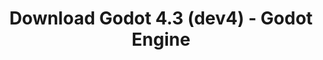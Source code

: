 ---
# Generated by /tools/generators/src/download_archive_generator !!! do not edit by hand !!!
title: 'Download Godot 4.3 (dev4) - Godot Engine'
type: 'download/archive'
name: '4.3'
flavor: 'dev4'
release_date: '2024-02-29T03:00:00-00:00'
release_notes: '/article/dev-snapshot-godot-4-3-dev-4/'
primaryPlatforms:
  - 'android.apk'
  - 'linux.64'
  - 'macos.universal'
  - 'windows.64'
  - 'web'
  - 'templates'
links:
  android.apk:
    name: 'android.apk'
    title: 'Android'
    caption: 'Universal APK (ARM64 + ARMv7 + x86_64 + x86)'
    tags:
      - 'APK download'
      - 'ARM64/v7'
      - 'x86 (64 & 32 bit)'
    hosts:
      github_builds:
        regular: 'https://github.com/godotengine/godot-builds/releases/download/4.3-dev4/Godot_v4.3-dev4_android_editor.apk'
        mono: '#'
      github:
        regular: 'https://github.com/godotengine/godot/releases/download/4.3-dev4/Godot_v4.3-dev4_android_editor.apk'
        mono: '#'
  linux.64:
    name: 'linux.64'
    title: 'Linux'
    caption: 'Standard (x86_64)'
    tags:
      - '64 bit'
    hosts:
      github_builds:
        regular: 'https://github.com/godotengine/godot-builds/releases/download/4.3-dev4/Godot_v4.3-dev4_linux.x86_64.zip'
        mono: 'https://github.com/godotengine/godot-builds/releases/download/4.3-dev4/Godot_v4.3-dev4_mono_linux_x86_64.zip'
      github:
        regular: 'https://github.com/godotengine/godot/releases/download/4.3-dev4/Godot_v4.3-dev4_linux.x86_64.zip'
        mono: 'https://github.com/godotengine/godot/releases/download/4.3-dev4/Godot_v4.3-dev4_mono_linux_x86_64.zip'
  macos.universal:
    name: 'macos.universal'
    title: 'macOS'
    caption: 'Universal (x86_64 + Apple Silicon)'
    tags:
      - 'Intel/Apple Silicon'
      - '64 bit'
    hosts:
      github_builds:
        regular: 'https://github.com/godotengine/godot-builds/releases/download/4.3-dev4/Godot_v4.3-dev4_macos.universal.zip'
        mono: 'https://github.com/godotengine/godot-builds/releases/download/4.3-dev4/Godot_v4.3-dev4_mono_macos.universal.zip'
      github:
        regular: 'https://github.com/godotengine/godot/releases/download/4.3-dev4/Godot_v4.3-dev4_macos.universal.zip'
        mono: 'https://github.com/godotengine/godot/releases/download/4.3-dev4/Godot_v4.3-dev4_mono_macos.universal.zip'
  windows.64:
    name: 'windows.64'
    title: 'Windows'
    caption: 'Standard (x86_64)'
    tags:
      - '64 bit'
    hosts:
      github_builds:
        regular: 'https://github.com/godotengine/godot-builds/releases/download/4.3-dev4/Godot_v4.3-dev4_win64.exe.zip'
        mono: 'https://github.com/godotengine/godot-builds/releases/download/4.3-dev4/Godot_v4.3-dev4_mono_win64.zip'
      github:
        regular: 'https://github.com/godotengine/godot/releases/download/4.3-dev4/Godot_v4.3-dev4_win64.exe.zip'
        mono: 'https://github.com/godotengine/godot/releases/download/4.3-dev4/Godot_v4.3-dev4_mono_win64.zip'
  web:
    name: 'web'
    title: 'Web editor'
    caption: ''
    tags:
      - 'Self-hosted'
      - 'Cross-platform'
    hosts:
      github_builds:
        regular: 'https://github.com/godotengine/godot-builds/releases/download/4.3-dev4/Godot_v4.3-dev4_web_editor.zip'
        mono: '#'
      github:
        regular: 'https://github.com/godotengine/godot/releases/download/4.3-dev4/Godot_v4.3-dev4_web_editor.zip'
        mono: '#'
  linux.arm64:
    name: 'linux.arm64'
    title: 'Linux'
    caption: 'Standard (ARM64)'
    tags:
      - 'ARM64'
      - '64 bit'
    hosts:
      github_builds:
        regular: 'https://github.com/godotengine/godot-builds/releases/download/4.3-dev4/Godot_v4.3-dev4_linux.arm64.zip'
        mono: 'https://github.com/godotengine/godot-builds/releases/download/4.3-dev4/Godot_v4.3-dev4_mono_linux_arm64.zip'
      github:
        regular: 'https://github.com/godotengine/godot/releases/download/4.3-dev4/Godot_v4.3-dev4_linux.arm64.zip'
        mono: 'https://github.com/godotengine/godot/releases/download/4.3-dev4/Godot_v4.3-dev4_mono_linux_arm64.zip'
  linux.32:
    name: 'linux.32'
    title: 'Linux'
    caption: 'Standard (x86)'
    tags:
      - '32 bit'
    hosts:
      github_builds:
        regular: 'https://github.com/godotengine/godot-builds/releases/download/4.3-dev4/Godot_v4.3-dev4_linux.x86_32.zip'
        mono: 'https://github.com/godotengine/godot-builds/releases/download/4.3-dev4/Godot_v4.3-dev4_mono_linux_x86_32.zip'
      github:
        regular: 'https://github.com/godotengine/godot/releases/download/4.3-dev4/Godot_v4.3-dev4_linux.x86_32.zip'
        mono: 'https://github.com/godotengine/godot/releases/download/4.3-dev4/Godot_v4.3-dev4_mono_linux_x86_32.zip'
  linux.arm32:
    name: 'linux.arm32'
    title: 'Linux'
    caption: 'Standard (ARM32)'
    tags:
      - 'ARM32'
      - '32 bit'
    hosts:
      github_builds:
        regular: 'https://github.com/godotengine/godot-builds/releases/download/4.3-dev4/Godot_v4.3-dev4_linux.arm32.zip'
        mono: 'https://github.com/godotengine/godot-builds/releases/download/4.3-dev4/Godot_v4.3-dev4_mono_linux_arm32.zip'
      github:
        regular: 'https://github.com/godotengine/godot/releases/download/4.3-dev4/Godot_v4.3-dev4_linux.arm32.zip'
        mono: 'https://github.com/godotengine/godot/releases/download/4.3-dev4/Godot_v4.3-dev4_mono_linux_arm32.zip'
  windows.32:
    name: 'windows.32'
    title: 'Windows'
    caption: 'Standard (x86)'
    tags:
      - '32 bit'
    hosts:
      github_builds:
        regular: 'https://github.com/godotengine/godot-builds/releases/download/4.3-dev4/Godot_v4.3-dev4_win32.exe.zip'
        mono: 'https://github.com/godotengine/godot-builds/releases/download/4.3-dev4/Godot_v4.3-dev4_mono_win32.zip'
      github:
        regular: 'https://github.com/godotengine/godot/releases/download/4.3-dev4/Godot_v4.3-dev4_win32.exe.zip'
        mono: 'https://github.com/godotengine/godot/releases/download/4.3-dev4/Godot_v4.3-dev4_mono_win32.zip'
  aar_library:
    name: 'aar_library'
    title: 'AAR library'
    caption: ''
    tags:
      - 'Android plugins'
      - 'Java'
      - 'Kotlin'
    hosts:
      github_builds:
        regular: 'https://github.com/godotengine/godot-builds/releases/download/4.3-dev4/godot-lib.4.3.dev4.template_release.aar'
        mono: '#'
      github:
        regular: 'https://github.com/godotengine/godot/releases/download/4.3-dev4/godot-lib.4.3.dev4.template_release.aar'
        mono: '#'
  templates:
    name: 'templates'
    title: 'Export templates'
    caption: ''
    tags:
      - 'Used to export your games to all supported platforms'
    hosts:
      github_builds:
        regular: 'https://github.com/godotengine/godot-builds/releases/download/4.3-dev4/Godot_v4.3-dev4_export_templates.tpz'
        mono: 'https://github.com/godotengine/godot-builds/releases/download/4.3-dev4/Godot_v4.3-dev4_mono_export_templates.tpz'
      github:
        regular: 'https://github.com/godotengine/godot/releases/download/4.3-dev4/Godot_v4.3-dev4_export_templates.tpz'
        mono: 'https://github.com/godotengine/godot/releases/download/4.3-dev4/Godot_v4.3-dev4_mono_export_templates.tpz'
---